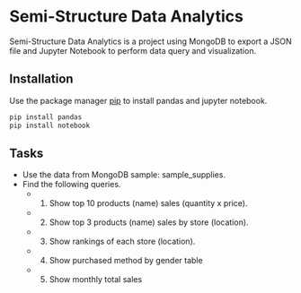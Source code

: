 # Semi-Structure Data Analytics

Semi-Structure Data Analytics is a project using MongoDB to export a JSON file and Jupyter Notebook to perform data query and visualization.

## Installation

Use the package manager [pip](https://pip.pypa.io/en/stable/) to install pandas and jupyter notebook.

```bash
pip install pandas
pip install notebook

```

## Tasks
* Use the data from MongoDB sample: sample_supplies.
* Find the following queries.
  * 1. Show top 10 products (name) sales (quantity x price).
  * 2. Show top 3 products (name) sales by store (location).
  * 3. Show rankings of each store (location).
  * 4. Show purchased method by gender table
  * 5. Show monthly total sales